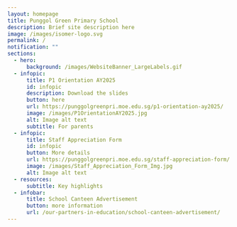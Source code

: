 ```yaml
---
layout: homepage
title: Punggol Green Primary School
description: Brief site description here
image: /images/isomer-logo.svg
permalink: /
notification: ""
sections:
  - hero:
      background: /images/WebsiteBanner_LargeLabels.gif
  - infopic:
      title: P1 Orientation AY2025
      id: infopic
      description: Download the slides
      button: here
      url: https://punggolgreenpri.moe.edu.sg/p1-orientation-ay2025/
      image: /images/P1OrientationAY2025.jpg
      alt: Image alt text
      subtitle: For parents
  - infopic:
      title: Staff Appreciation Form
      id: infopic
      button: More details
      url: https://punggolgreenpri.moe.edu.sg/staff-appreciation-form/
      image: /images/Staff_Appreciation_Form_Img.jpg
      alt: Image alt text
  - resources:
      subtitle: Key highlights
  - infobar:
      title: School Canteen Advertisement
      button: more information
      url: /our-partners-in-education/school-canteen-advertisement/
---
```

